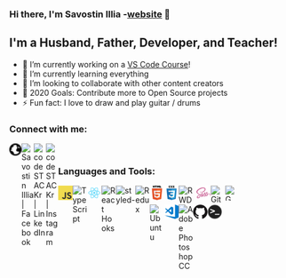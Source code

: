 ### Hi there, I'm Savostin Illia -[website] 👋

## I'm a Husband, Father, Developer, and Teacher!

- 🔭 I’m currently working on a [VS Code Course][website]!
- 🌱 I’m currently learning everything
- 👯 I’m looking to collaborate with other content creators
- 🥅 2020 Goals: Contribute more to Open Source projects
- ⚡ Fun fact: I love to draw and play guitar / drums

### Connect with me:

[<img align="left" alt="https://illiasavostinportfolio.web.app/" width="22px" src="https://raw.githubusercontent.com/iconic/open-iconic/master/svg/globe.svg" />][website]
[<img align="left" alt="Savostin Illia | Facebook" width="22px" src="https://cdn.jsdelivr.net/npm/simple-icons@3.4.0/icons/facebook.svg" />][facebook]
[<img align="left" alt="codeSTACKr | LinkedIn" width="22px" src="https://cdn.jsdelivr.net/npm/simple-icons@v3/icons/linkedin.svg" />][linkedin]
[<img align="left" alt="codeSTACKr | Instagram" width="22px" src="https://cdn.jsdelivr.net/npm/simple-icons@v3/icons/instagram.svg" />][instagram]

<br />

### Languages and Tools:

[<img align="left" alt="JavaScript" width="26px" src="https://raw.githubusercontent.com/github/explore/80688e429a7d4ef2fca1e82350fe8e3517d3494d/topics/javascript/javascript.png" />][website]
[<img align="left" alt="TypeScript" width="26px" src="https://malcoded.com/static/e5619b75c39bc5034c7c9ef9c8d8c42e/ba299/Typescript.png" />][website]
[<img align="left" alt="React" width="26px" src="https://raw.githubusercontent.com/github/explore/80688e429a7d4ef2fca1e82350fe8e3517d3494d/topics/react/react.png" />][website]
[<img align="left" alt="React Hooks" width="26px" src="https://raw.githubusercontent.com/alDuncanson/react-hooks-snippets/master/icon.png" />][website]
[<img align="left" alt="styled-components" width="35px" height="35px" src="https://raw.githubusercontent.com/styled-components/brand/master/styled-components.png" />][website]
[<img align="left" alt="Redux" width="26px" src="https://e7.pngegg.com/pngimages/413/852/png-clipart-redux-react-logo-javascript-dq-purple-violet-thumbnail.png" />][website]
[<img align="left" alt="HTML5" width="26px" src="https://raw.githubusercontent.com/github/explore/80688e429a7d4ef2fca1e82350fe8e3517d3494d/topics/html/html.png" />][website]
[<img align="left" alt="CSS3" width="26px" src="https://raw.githubusercontent.com/github/explore/80688e429a7d4ef2fca1e82350fe8e3517d3494d/topics/css/css.png" />][website]
[<img align="left" alt="RWD" width="32px" src="https://lh3.googleusercontent.com/proxy/klnWLjEoIEgvMrrgIGKHoiIRGKuMzSPqOVwnzZlg2ekjoN3vIdfK1KsOGuybwtroS7GgxRi-KvUtP_3B8eYUKNm9DX01Ykv8Ybe0vifUrigdxb7G" />][website]
[<img align="left" alt="Sass" width="26px" src="https://raw.githubusercontent.com/github/explore/80688e429a7d4ef2fca1e82350fe8e3517d3494d/topics/sass/sass.png" />][website]
[<img align="left" alt="Git" width="26px" src="https://git-scm.com/images/logos/downloads/Git-Icon-1788C.png" />][website]
[<img align="left" alt="Gulp" width="16px" height="27px" src="https://upload.wikimedia.org/wikipedia/commons/thumb/7/72/Gulp.js_Logo.svg/1200px-Gulp.js_Logo.svg.png" />][website]
<br />
<br />
[<img align="left" alt="Ubuntu" width="26px" src="https://w7.pngwing.com/pngs/829/771/png-transparent-ubuntu-logo-linux-operating-systems-linux-text-orange-logo.png" />][website]
[<img align="left" alt="Visual Studio Code" width="26px" src="https://raw.githubusercontent.com/github/explore/80688e429a7d4ef2fca1e82350fe8e3517d3494d/topics/visual-studio-code/visual-studio-code.png" />][website]
[<img align="left" alt="Adobe Photoshop CC" width="26px" src="https://upload.wikimedia.org/wikipedia/commons/thumb/a/af/Adobe_Photoshop_CC_icon.svg/1051px-Adobe_Photoshop_CC_icon.svg.png" />][website]
[<img align="left" alt="GitHub" width="26px" src="https://raw.githubusercontent.com/github/explore/78df643247d429f6cc873026c0622819ad797942/topics/github/github.png" />][website]
[<img align="left" alt="Terminal" width="26px" src="https://raw.githubusercontent.com/github/explore/80688e429a7d4ef2fca1e82350fe8e3517d3494d/topics/terminal/terminal.png" />][website]

<br />
<br />

[website]: https://illiasavostinportfolio.web.app/
[instagram]: https://www.instagram.com/i_.savostin/?hl=ru
[linkedin]: https://www.linkedin.com/in/illia-savostin-63102a175/
[facebook]: https://www.facebook.com/illia.savostin
